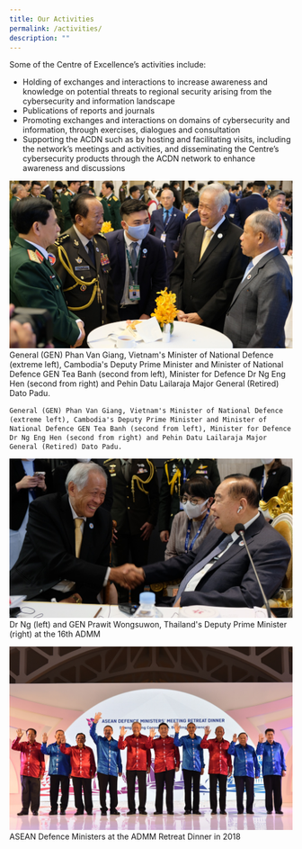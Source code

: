 ```yaml
---
title: Our Activities
permalink: /activities/
description: ""
---
```

Some of the Centre of Excellence’s activities include: 


* Holding of exchanges and interactions to increase awareness and knowledge on potential threats to regional security arising from the cybersecurity and information landscape 
* Publications of reports and journals
* Promoting exchanges and interactions on domains of cybersecurity and information, through exercises, dialogues and consultation 
* Supporting the ACDN such as by hosting and facilitating visits, including the network’s meetings and activities, and disseminating the Centre’s cybersecurity products through the ACDN network to enhance awareness and discussions

![](/images/Photo%201.jpg)
General (GEN) Phan Van Giang, Vietnam's Minister of National Defence (extreme left), Cambodia's Deputy Prime Minister and Minister of National Defence GEN Tea Banh (second from left), Minister for Defence Dr Ng Eng Hen (second from right) and Pehin Datu Lailaraja Major General (Retired) Dato Padu.
```
General (GEN) Phan Van Giang, Vietnam's Minister of National Defence (extreme left), Cambodia's Deputy Prime Minister and Minister of National Defence GEN Tea Banh (second from left), Minister for Defence Dr Ng Eng Hen (second from right) and Pehin Datu Lailaraja Major General (Retired) Dato Padu.
```

![](/images/OK%20-%20Photo%202.jpg)
Dr Ng (left) and GEN Prawit Wongsuwon, Thailand's Deputy Prime Minister (right) at the 16th ADMM


![](/images/Our_Activities_7nov.jpg)
ASEAN Defence Ministers at the ADMM Retreat Dinner in 2018